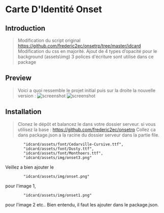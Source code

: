 # Carte D'Identité Onset

## Introduction

>Modification du script original https://github.com/frederic2ec/onsetrp/tree/master/idcard
Modification du css en majorité.
Ajout de 4 types d’opacité pour le background (assets\img)
3 polices d'écriture sont utilisé dans ce package


## Preview

> Voici a quoi ressemble le projet initial puis sur la droite la nouvelle version :
![screenshot](https://i.ibb.co/GRf4ppm/Carte-identite.png)
![screenshot](https://i.ibb.co/mG5nmNW/new-CNI.png)

## Installation

> Clonez le dépôt  et balancez le dans votre dossier serveur.
si vous utilisez la base : https://github.com/frederic2ec/onsetrp
Collez ca dans package.json a la racine du dossier serveur dans la partie file.

```
        "idcard/assets/font/Cedarville-Cursive.ttf",
        "idcard/assets/font/Dusty.ttf",
        "idcard/assets/font/Monthoers.ttf",
        "idcard/assets/img/onset3.png"
```
Veillez a bien ajouter le 
```
        "idcard/assets/img/onset.png"
```
pour l'image 1,
```
        "idcard/assets/img/onset1.png"
```
pour l'image 2 etc..
Bien entendu, il faut les ajouter dans le package.json.
